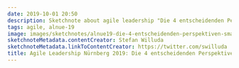 ```yaml
---
date: 2019-10-01 20:50
description: Sketchnote about agile leadership "Die 4 entscheidenden Perspektiven für eine kontinuierliche Organisationsentwicklung"
tags: agile, alnue-19
image: images/sketchnotes/alnue19-die-4-entscheidenden-perspektiven-small.jpg
sketchnoteMetadata.contentCreator: Stefan Willuda
sketchnoteMetadata.linkToContentCreator: https://twitter.com/swilluda
title: Agile Leadership Nürnberg 2019: Die 4 entscheidenden Perspektiven für eine kontinuierliche Organisationsentwicklung
---
```

